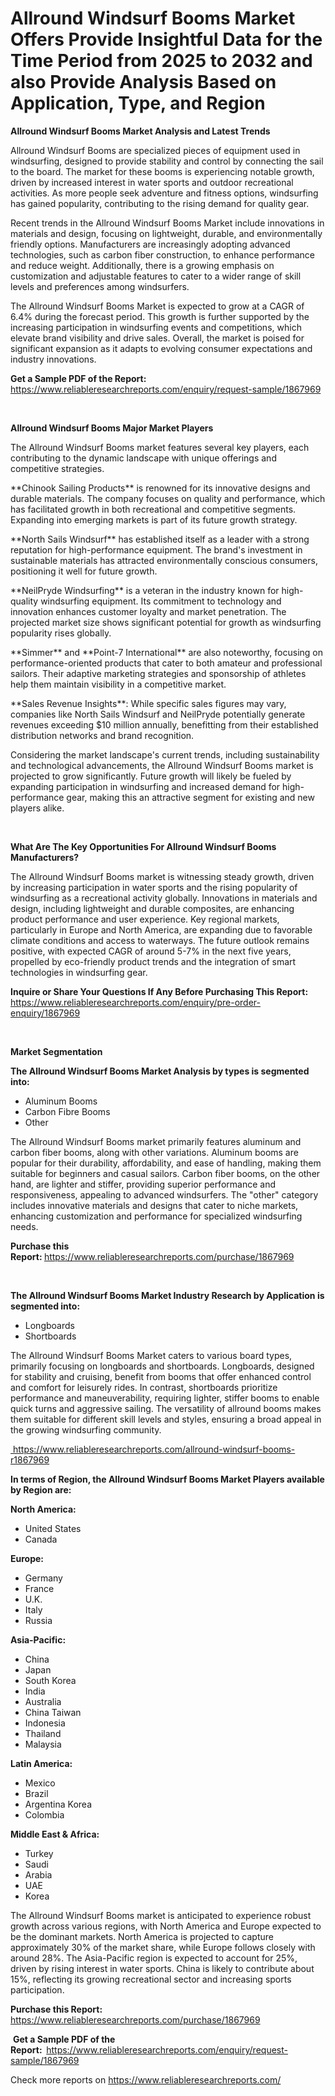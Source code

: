 <p><h1>Allround Windsurf Booms Market Offers Provide Insightful Data for the Time Period from 2025 to 2032 and also Provide Analysis Based on Application, Type, and Region</h1></p><p><strong>Allround Windsurf Booms Market Analysis and Latest Trends</strong></p>
<p><p>Allround Windsurf Booms are specialized pieces of equipment used in windsurfing, designed to provide stability and control by connecting the sail to the board. The market for these booms is experiencing notable growth, driven by increased interest in water sports and outdoor recreational activities. As more people seek adventure and fitness options, windsurfing has gained popularity, contributing to the rising demand for quality gear. </p><p>Recent trends in the Allround Windsurf Booms Market include innovations in materials and design, focusing on lightweight, durable, and environmentally friendly options. Manufacturers are increasingly adopting advanced technologies, such as carbon fiber construction, to enhance performance and reduce weight. Additionally, there is a growing emphasis on customization and adjustable features to cater to a wider range of skill levels and preferences among windsurfers.</p><p>The Allround Windsurf Booms Market is expected to grow at a CAGR of 6.4% during the forecast period. This growth is further supported by the increasing participation in windsurfing events and competitions, which elevate brand visibility and drive sales. Overall, the market is poised for significant expansion as it adapts to evolving consumer expectations and industry innovations.</p></p>
<p><strong>Get a Sample PDF of the Report:&nbsp;</strong> <a href="https://www.reliableresearchreports.com/enquiry/request-sample/1867969?utm_campaign=2119&utm_medium=2&utm_source=Github&utm_content=ia&utm_term=10022025&utm_id=allround-windsurf-booms">https://www.reliableresearchreports.com/enquiry/request-sample/1867969</a></p>
<p>&nbsp;</p>
<p><strong>Allround Windsurf Booms Major Market Players</strong></p>
<p><p>The Allround Windsurf Booms market features several key players, each contributing to the dynamic landscape with unique offerings and competitive strategies.</p><p>**Chinook Sailing Products** is renowned for its innovative designs and durable materials. The company focuses on quality and performance, which has facilitated growth in both recreational and competitive segments. Expanding into emerging markets is part of its future growth strategy.</p><p>**North Sails Windsurf** has established itself as a leader with a strong reputation for high-performance equipment. The brand's investment in sustainable materials has attracted environmentally conscious consumers, positioning it well for future growth.</p><p>**NeilPryde Windsurfing** is a veteran in the industry known for high-quality windsurfing equipment. Its commitment to technology and innovation enhances customer loyalty and market penetration. The projected market size shows significant potential for growth as windsurfing popularity rises globally.</p><p>**Simmer** and **Point-7 International** are also noteworthy, focusing on performance-oriented products that cater to both amateur and professional sailors. Their adaptive marketing strategies and sponsorship of athletes help them maintain visibility in a competitive market.</p><p>**Sales Revenue Insights**: While specific sales figures may vary, companies like North Sails Windsurf and NeilPryde potentially generate revenues exceeding $10 million annually, benefitting from their established distribution networks and brand recognition.</p><p>Considering the market landscape's current trends, including sustainability and technological advancements, the Allround Windsurf Booms market is projected to grow significantly. Future growth will likely be fueled by expanding participation in windsurfing and increased demand for high-performance gear, making this an attractive segment for existing and new players alike.</p></p>
<p>&nbsp;</p>
<p><strong>What Are The Key Opportunities For Allround Windsurf Booms Manufacturers?</strong></p>
<p><p>The Allround Windsurf Booms market is witnessing steady growth, driven by increasing participation in water sports and the rising popularity of windsurfing as a recreational activity globally. Innovations in materials and design, including lightweight and durable composites, are enhancing product performance and user experience. Key regional markets, particularly in Europe and North America, are expanding due to favorable climate conditions and access to waterways. The future outlook remains positive, with expected CAGR of around 5-7% in the next five years, propelled by eco-friendly product trends and the integration of smart technologies in windsurfing gear.</p></p>
<p><strong>Inquire or Share Your Questions If Any Before Purchasing This Report:</strong> <a href="https://www.reliableresearchreports.com/enquiry/pre-order-enquiry/1867969?utm_campaign=2119&utm_medium=2&utm_source=Github&utm_content=ia&utm_term=10022025&utm_id=allround-windsurf-booms">https://www.reliableresearchreports.com/enquiry/pre-order-enquiry/1867969</a></p>
<p>&nbsp;</p>
<p><strong>Market Segmentation</strong></p>
<p><strong>The Allround Windsurf Booms Market Analysis by types is segmented into:</strong></p>
<p><ul><li>Aluminum Booms</li><li>Carbon Fibre Booms</li><li>Other</li></ul></p>
<p><p>The Allround Windsurf Booms market primarily features aluminum and carbon fiber booms, along with other variations. Aluminum booms are popular for their durability, affordability, and ease of handling, making them suitable for beginners and casual sailors. Carbon fiber booms, on the other hand, are lighter and stiffer, providing superior performance and responsiveness, appealing to advanced windsurfers. The "other" category includes innovative materials and designs that cater to niche markets, enhancing customization and performance for specialized windsurfing needs.</p></p>
<p><strong>Purchase this Report:&nbsp;</strong><a href="https://www.reliableresearchreports.com/purchase/1867969?utm_campaign=2119&utm_medium=2&utm_source=Github&utm_content=ia&utm_term=10022025&utm_id=allround-windsurf-booms">https://www.reliableresearchreports.com/purchase/1867969</a></p>
<p>&nbsp;</p>
<p><strong>The Allround Windsurf Booms Market Industry Research by Application is segmented into:</strong></p>
<p><ul><li>Longboards</li><li>Shortboards</li></ul></p>
<p><p>The Allround Windsurf Booms Market caters to various board types, primarily focusing on longboards and shortboards. Longboards, designed for stability and cruising, benefit from booms that offer enhanced control and comfort for leisurely rides. In contrast, shortboards prioritize performance and maneuverability, requiring lighter, stiffer booms to enable quick turns and aggressive sailing. The versatility of allround booms makes them suitable for different skill levels and styles, ensuring a broad appeal in the growing windsurfing community.</p></p>
<p><a href="https://www.reliableresearchreports.com/allround-windsurf-booms-r1867969?utm_campaign=2119&utm_medium=2&utm_source=Github&utm_content=ia&utm_term=10022025&utm_id=allround-windsurf-booms">&nbsp;https://www.reliableresearchreports.com/allround-windsurf-booms-r1867969</a></p>
<p><strong>In terms of Region, the Allround Windsurf Booms Market Players available by Region are:</strong></p>
<p>
    <p> <strong> North America: </strong>
        <ul>
            <li>United States</li>
            <li>Canada</li>
        </ul>
        </p> 
    <p> <strong> Europe: </strong>
        <ul>
            <li>Germany</li>
            <li>France</li>
            <li>U.K.</li>
            <li>Italy</li>
            <li>Russia</li>
        </ul>
        </p> 
    <p> <strong> Asia-Pacific: </strong>
        <ul>
            <li>China</li>
            <li>Japan</li>
            <li>South Korea</li>
            <li>India</li>
            <li>Australia</li>
            <li>China Taiwan</li>
            <li>Indonesia</li>
            <li>Thailand</li>
            <li>Malaysia</li>
        </ul>
        </p> 
    <p> <strong> Latin America: </strong>
        <ul>
            <li>Mexico</li>
            <li>Brazil</li>
            <li>Argentina Korea</li>
            <li>Colombia</li>
        </ul>
        </p> 
    <p> <strong> Middle East & Africa: </strong>
        <ul>
            <li>Turkey</li>
            <li>Saudi</li>
            <li>Arabia</li>
            <li>UAE</li>
            <li>Korea</li>
        </ul>
    </p>
    </p>
<p><p>The Allround Windsurf Booms market is anticipated to experience robust growth across various regions, with North America and Europe expected to be the dominant markets. North America is projected to capture approximately 30% of the market share, while Europe follows closely with around 28%. The Asia-Pacific region is expected to account for 25%, driven by rising interest in water sports. China is likely to contribute about 15%, reflecting its growing recreational sector and increasing sports participation.</p></p>
<p><strong>Purchase this Report: </strong><a href="https://www.reliableresearchreports.com/purchase/1867969?utm_campaign=2119&utm_medium=2&utm_source=Github&utm_content=ia&utm_term=10022025&utm_id=allround-windsurf-booms">https://www.reliableresearchreports.com/purchase/1867969</a></p>
<p>&nbsp;<strong>Get a Sample PDF of the Report:&nbsp;&nbsp;</strong><a href="https://www.reliableresearchreports.com/enquiry/request-sample/1867969?utm_campaign=2119&utm_medium=2&utm_source=Github&utm_content=ia&utm_term=10022025&utm_id=allround-windsurf-booms">https://www.reliableresearchreports.com/enquiry/request-sample/1867969</a></p>
<p><strong></strong></p>
<p>Check more reports on <a href="https://www.reliableresearchreports.com/?utm_campaign=2119&utm_medium=2&utm_source=Github&utm_content=ia&utm_term=10022025&utm_id=allround-windsurf-booms">https://www.reliableresearchreports.com/</a></p>